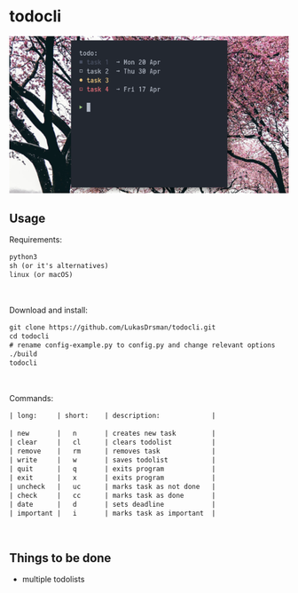 # todocli
![preview](https://github.com/LukasDrsman/todocli/blob/master/preview.png)
<br/>
## Usage
Requirements:
```
python3
sh (or it's alternatives)
linux (or macOS)
```
<br/> <br/>
Download and install:
```
git clone https://github.com/LukasDrsman/todocli.git
cd todocli
# rename config-example.py to config.py and change relevant options
./build
todocli
```
<br/><br/>
Commands:
```
| long:     | short:    | description:             |

| new       |   n       | creates new task         |
| clear     |   cl      | clears todolist          |
| remove    |   rm      | removes task             |
| write     |   w       | saves todolist           |
| quit      |   q       | exits program            |
| exit      |   x       | exits program            |
| uncheck   |   uc      | marks task as not done   |
| check     |   cc      | marks task as done       |
| date      |   d       | sets deadline            |
| important |   i       | marks task as important  |
```
<br>


## Things to be done
* multiple todolists
